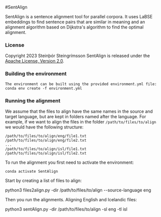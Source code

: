 #SentAlign

SentAlign is a sentence alignment tool for parallel corpora. 
It uses LaBSE embeddings to find sentence pairs that are similar in meaning 
and an alignment algorithm based on Dijkstra's algorithm to find the optimal alignment.

### License 
Copyright 2023 Steinþór Steingrímsson
SentAlign is released under the [Apache License, Version 2.0](LICENSE).


### Building the environment
```
The environment can be built using the provided environment.yml file:
conda env create -f environment.yml
```

### Running the alignment
We assume that the files to align have the same names in the source and target language, but are kept in folders named after the language. For example, if we want to align the files in the folder `/path/to/files/to/align` we would have the following structure:
```
/path/to/files/to/align/eng/file1.txt
/path/to/files/to/align/eng/file2.txt
...
/path/to/files/to/align/isl/file1.txt
/path/to/files/to/align/isl/file2.txt
```

To run the alignment you first need to activate the environment:
```
conda activate SentAlign
```

Start by creating a list of files to align:


python3 files2align.py -dir /path/to/files/to/align --source-language eng

Then you run the alignments. Aligning English and Icelandic files:

python3 sentAlign.py -dir /path/to/files/to/align -sl eng -tl isl
